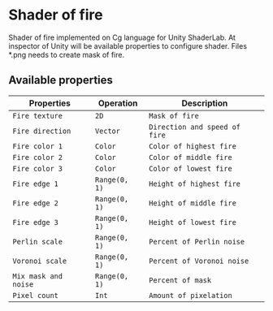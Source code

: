 # Shader of fire
Shader of fire implemented on Cg language for Unity ShaderLab. At inspector of Unity will be available properties to configure shader. Files *.png needs to create mask of fire.

## Available properties
| Properties               | Operation              | Description                   |
| ------------------------ | ---------------------- | ----------------------------- |
| `Fire texture`           | `2D`                   | `Mask of fire`                |
| `Fire direction`         | `Vector`               | `Direction and speed of fire` |
| `Fire color 1`           | `Color`                | `Color of highest fire`       |
| `Fire color 2`           | `Color`                | `Color of middle fire`        |
| `Fire color 3`           | `Color`                | `Color of lowest fire`        |
| `Fire edge 1`            | `Range(0, 1)`          | `Height of highest fire`      |
| `Fire edge 2`            | `Range(0, 1)`          | `Height of middle fire`       |
| `Fire edge 3`            | `Range(0, 1)`          | `Height of lowest fire`       |
| `Perlin scale`           | `Range(0, 1)`          | `Percent of Perlin noise`     |
| `Voronoi scale`          | `Range(0, 1)`          | `Percent of Voronoi noise`    |
| `Mix mask and noise`     | `Range(0, 1)`          | `Percent of mask`             |
| `Pixel count`            | `Int`                  | `Amount of pixelation`        |
